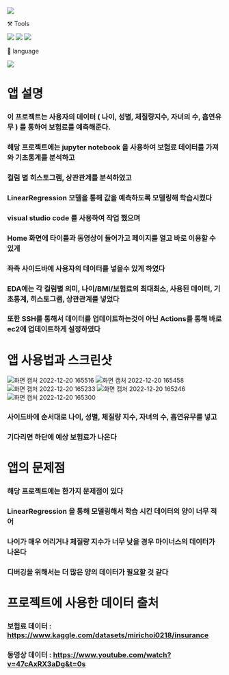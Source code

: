 <img src="https://capsule-render.vercel.app/api?type=wave&color=auto&height=300&section=header&text=보험료%20예측%20앱&fontSize=90" />

⚒️ Tools

<img src="https://img.shields.io/badge/Github-181717?style=flat-square&logo=GitHub&logoColor=white"/> <img src="https://img.shields.io/badge/Visual Studio Code-007ACC?style=flat-square&logo=Visual Studio Code&logoColor=white"/> <img src="https://img.shields.io/badge/Jupyter notebook-F37626?style=flat-square&logo=Jupyter&logoColor=white"/>

📜 language

<img src="https://img.shields.io/badge/Python-3776AB?style=flat-square&logo=Python&logoColor=white"/>

# 앱 설명

### 이 프로젝트는 사용자의 데이터 ( 나이, 성별, 체질량지수, 자녀의 수, 흡연유무 ) 를 통하여 보험료를 예측해준다.

### 해당 프로젝트에는 jupyter notebook 을 사용하여 보험료 데이터를 가져와 기초통계를 분석하고  
### 컬럼 별 히스토그램, 상관관계를 분석하였고
### LinearRegression 모델을 통해 값을 예측하도록 모델링해 학습시켰다
### visual studio code 를 사용하여 작업 했으며
### Home 화면에 타이틀과 동영상이 들어가고 페이지를 열고 바로 이용할 수 있게
### 좌측 사이드바에 사용자의 데이터를 넣을수 있게 하였다 
### EDA에는 각 컬럼별 의미, 나이/BMI/보험료의 최대최소, 사용된 데이터, 기초통계, 히스토그램, 상관관계를 넣었다
### 또한 SSH를 통해서 데이터를 업데이트하는것이 아닌 Actions를 통해 바로 ec2에 업데이트하게 설정하였다

# 앱 사용법과 스크린샷

![화면 캡처 2022-12-20 165516](https://user-images.githubusercontent.com/120348468/208613812-190a99a2-f43e-4adb-82c4-6f2db7b361cc.png)
![화면 캡처 2022-12-20 165458](https://user-images.githubusercontent.com/120348468/208613879-04e50e1f-1544-4575-9ebe-9e3780b7e639.png)
![화면 캡처 2022-12-20 165233](https://user-images.githubusercontent.com/120348468/208613928-6c9b053a-ae62-4c9f-bb4c-af210492df45.png)
![화면 캡처 2022-12-20 165246](https://user-images.githubusercontent.com/120348468/208613958-328f59e9-17ea-45ca-91bf-334dd6289e97.png)
![화면 캡처 2022-12-20 165300](https://user-images.githubusercontent.com/120348468/208613966-4512b420-3773-4e44-ae4f-16a0d1346a89.png)


### 사이드바에 순서대로 나이, 성별, 체질량 지수, 자녀의 수, 흡연유무를 넣고
### 기다리면 하단에 예상 보험료가 나온다

# 앱의 문제점

### 해당 프로젝트에는 한가지 문제점이 있다
### LinearRegression 을 통해 모델링해서 학습 시킨 데이터의 양이 너무 적어
### 나이가 매우 어리거나 체질량 지수가 너무 낮을 경우 마이너스의 데이터가 나온다
### 디버깅을 위해서는 더 많은 양의 데이터가 필요할 것 같다

# 프로젝트에 사용한 데이터 출처

### 보험료 데이터 : https://www.kaggle.com/datasets/mirichoi0218/insurance
### 동영상 데이터 : https://www.youtube.com/watch?v=47cAxRX3aDg&t=0s
